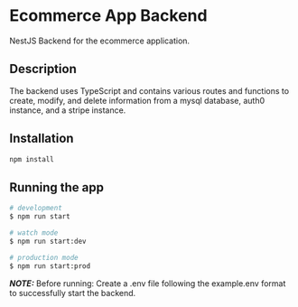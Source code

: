 # Ecommerce App Backend

NestJS Backend for the ecommerce application.

## Description

The backend uses TypeScript and contains various routes and functions to create, modify, and delete information from a mysql database, auth0 instance, and a stripe instance.

## Installation

```bash
npm install
```

## Running the app

```bash
# development
$ npm run start

# watch mode
$ npm run start:dev

# production mode
$ npm run start:prod
```

<!-- ## Test

```bash
# unit tests
$ npm run test

# e2e tests
$ npm run test:e2e

# test coverage
$ npm run test:cov
``` -->

**_NOTE:_** Before running: Create a .env file following the example.env format to successfully start the backend.
